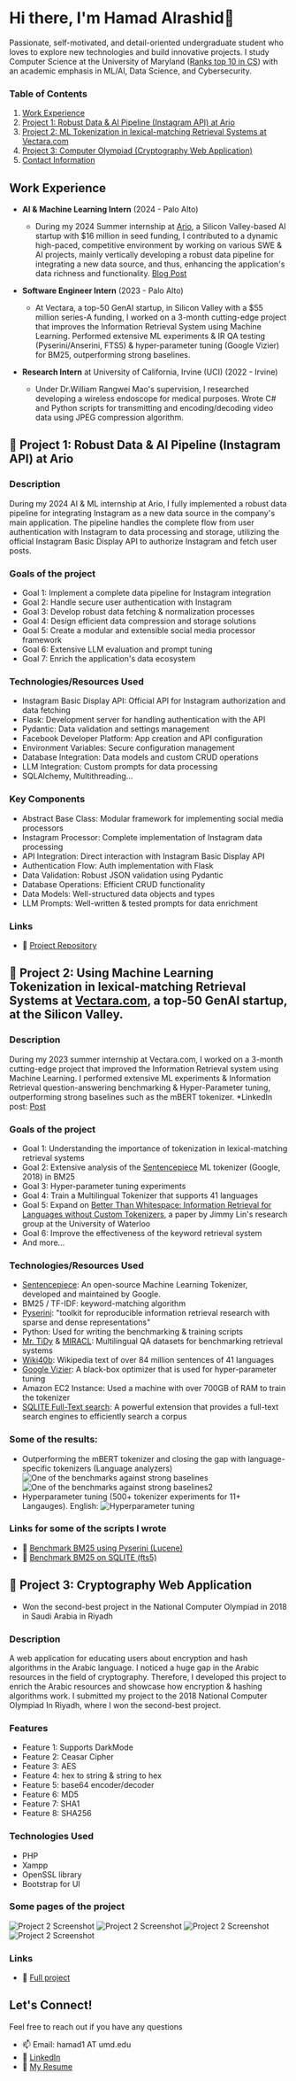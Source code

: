 # Hi there, I'm Hamad Alrashid👋

Passionate, self-motivated, and detail-oriented undergraduate student who loves to explore new technologies and build innovative projects. I study Computer Science at the University of Maryland ([Ranks top 10 in CS](https://cmns.umd.edu/news-events/news/computer-science-undergraduate-program-ranks-top-10)) with an academic emphasis in ML/AI, Data Science, and Cybersecurity. 


### Table of Contents
1. [Work Experience](#0)
2. [Project 1: Robust Data & AI Pipeline (Instagram API) at Ario](#1)
3. [Project 2: ML Tokenization in lexical-matching Retrieval Systems at Vectara.com](#2)
4. [Project 3: Computer Olympiad (Cryptography Web Application) ](#3)
5. [Contact Information](#4)

## Work Experience <a name="0"></a>

- **AI & Machine Learning Intern** (2024 - Palo Alto) 
  - During my 2024 Summer internship at [Ario](https://www.heyario.com/), a Silicon Valley-based AI startup with $16 million in seed funding, I
    contributed to a dynamic high-paced, competitive environment by working on various SWE & AI projects, mainly vertically developing a robust data pipeline for integrating a new data source, and thus, enhancing the application's data richness and functionality. [Blog Post](https://www.linkedin.com/posts/heyario_dataengineering-datapipeline-startups-ugcPost-7259961925860532224-0_mq)


- **Software Engineer Intern** (2023 - Palo Alto)
  - At Vectara, a top-50 GenAI startup, in Silicon Valley with a $55 million series-A funding, I worked on a 3-month cutting-edge project that improves the Information Retrieval System using Machine
Learning. Performed extensive ML experiments & IR QA testing (Pyserini/Anserini, FTS5) & hyper-parameter tuning (Google Vizier) for BM25, outperforming strong baselines.


- **Research Intern** at University of California, Irvine (UCI) (2022 - Irvine)
  - Under Dr.William Rangwei Mao's supervision, I researched developing a wireless endoscope for medical purposes. Wrote C# and Python scripts for transmitting and encoding/decoding video data using JPEG compression algorithm.

## 🚀 Project 1: Robust Data & AI Pipeline (Instagram API) at Ario <a name="1"></a>

### Description
During my 2024 AI & ML internship at Ario, I fully implemented a robust data pipeline for integrating Instagram as a new data source in the company's main application. The pipeline handles the complete flow from user authentication with Instagram to data processing and storage, utilizing the official Instagram Basic Display API to authorize Instagram and fetch user posts.

### Goals of the project
- Goal 1: Implement a complete data pipeline for Instagram integration
- Goal 2: Handle secure user authentication with Instagram
- Goal 3: Develop robust data fetching & normalization processes
- Goal 4: Design efficient data compression and storage solutions
- Goal 5: Create a modular and extensible social media processor framework
- Goal 6: Extensive LLM evaluation and prompt tuning
- Goal 7: Enrich the application's data ecosystem

### Technologies/Resources Used
- Instagram Basic Display API: Official API for Instagram authorization and data fetching
- Flask: Development server for handling authentication with the API
- Pydantic: Data validation and settings management
- Facebook Developer Platform: App creation and API configuration
- Environment Variables: Secure configuration management
- Database Integration: Data models and custom CRUD operations
- LLM Integration: Custom prompts for data processing
- SQLAlchemy, Multithreading...

### Key Components
- Abstract Base Class: Modular framework for implementing social media processors
- Instagram Processor: Complete implementation of Instagram data processing
- API Integration: Direct interaction with Instagram Basic Display API
- Authentication Flow: Auth implementation with Flask
- Data Validation: Robust JSON validation using Pydantic
- Database Operations: Efficient CRUD functionality
- Data Models: Well-structured data objects and types
- LLM Prompts: Well-written & tested prompts for data enrichment

### Links
- 🔗 [Project Repository](https://github.com/HamadAlrashid/instagram_basic_display_api/)


## 🚀 Project 2: Using Machine Learning Tokenization in lexical-matching Retrieval Systems at [Vectara.com](https://vectara.com/), a top-50 GenAI startup, at the Silicon Valley. <a name="2"></a>

### Description
During my 2023 summer internship at Vectara.com, I worked on a 3-month cutting-edge project that improved the Information Retrieval system using Machine Learning. I performed extensive ML experiments & Information Retrieval question-answering benchmarking & Hyper-Parameter tuning, outperforming strong baselines such as the mBERT tokenizer. 
*LinkedIn post: [Post](https://www.linkedin.com/posts/hamad-alrashid-3a94bb142_%D8%A7%D9%84%D8%AD%D9%85%D8%AF%D9%84%D9%84%D9%87-im-excited-to-announce-that-ive-activity-7101650295583121408-g--0)


### Goals of the project
- Goal 1: Understanding the importance of tokenization in lexical-matching retrieval systems  
- Goal 2: Extensive analysis of the [Sentencepiece](https://github.com/google/sentencepiece) ML tokenizer (Google, 2018) in BM25 
- Goal 3: Hyper-parameter tuning experiments
- Goal 4: Train a Multilingual Tokenizer that supports 41 languages
- Goal 5: Expand on [Better Than Whitespace: Information Retrieval for Languages without Custom Tokenizers](https://arxiv.org/abs/2210.05481), a paper by Jimmy Lin's research group at the University of Waterloo
- Goal 6: Improve the effectiveness of the keyword retrieval system
- And more...

### Technologies/Resources Used
- [Sentencepiece](https://github.com/google/sentencepiece): An open-source Machine Learning Tokenizer, developed and maintained by Google. 
- BM25 / TF-IDF: keyword-matching algorithm
- [Pyserini](https://github.com/castorini/pyserini): "toolkit for reproducible information retrieval research with sparse and dense representations"
- Python: Used for writing the benchmarking & training scripts
- [Mr. TiDy](https://aclanthology.org/2021.mrl-1.12.pdf) & [MIRACL](https://github.com/project-miracl/miracl): Multilingual QA datasets for benchmarking retrieval systems
- [Wiki40b](https://www.tensorflow.org/datasets/catalog/wiki40b): Wikipedia text of over 84 million sentences of 41 languages
- [Google Vizier](https://cloud.google.com/vertex-ai/docs/vizier/overview): A black-box optimizer that is used for hyper-parameter tuning
- Amazon EC2 Instance: Used a machine with over 700GB of RAM to train the tokenizer
- [SQLITE Full-Text search](https://www.sqlite.org/fts5.html): A powerful extension that provides a full-text search engines to efficiently search a corpus

### Some of the results:
- Outperforming the mBERT tokenizer and closing the gap with language-specific tokenizers (Language analyzers)
![One of the benchmarks against strong baselines](/Sentencepiece/Recall.PNG?raw=true "Recall @ 100")
![One of the benchmarks against strong baselines2](/Sentencepiece/All.PNG?raw=true "ndcg @ 10")
- Hyperparameter tuning (500+ tokenizer experiments for 11+ Langauges). English:
![Hyperparameter tuning](/Sentencepiece/English.PNG?raw=true "Hyperparameter tuning")


### Links for some of the scripts I wrote
- 🔗 [Benchmark BM25 using Pyserini (Lucene)](Sentencepiece/benchmark_pyserini.py)
- 🔗 [Benchmark BM25 on SQLITE (fts5)](Sentencepiece/benchmark_fts5.py)


## 🌟 Project 3: Cryptography Web Application <a name="3"></a>
* Won the second-best project in the National Computer Olympiad in 2018 in Saudi Arabia in Riyadh


### Description
A web application for educating users about encryption and hash algorithms in the Arabic language. I noticed a huge gap in the Arabic resources in the field of cryptography. Therefore, I developed this project to enrich the Arabic resources and showcase how encryption & hashing algorithms work. I submitted my project to the 2018 National Computer Olympiad In Riyadh, where I won the second-best project.

### Features
- Feature 1: Supports DarkMode  
- Feature 2: Ceasar Cipher
- Feature 3: AES
- Feature 4: hex to string & string to hex
- Feature 5: base64 encoder/decoder
- Feature 6: MD5
- Feature 7: SHA1
- Feature 8: SHA256

### Technologies Used
- PHP
- Xampp
- OpenSSL library
- Bootstrap for UI

### Some pages of the project
![Project 2 Screenshot](https://github.com/HamadAlrashid/Encryption-web-application-Arabic-/blob/main/1.PNG)
![Project 2 Screenshot](https://github.com/HamadAlrashid/Encryption-web-application-Arabic-/blob/main/2.png)
![Project 2 Screenshot](https://github.com/HamadAlrashid/Encryption-web-application-Arabic-/blob/main/3.PNG)
![Project 2 Screenshot](https://github.com/HamadAlrashid/Encryption-web-application-Arabic-/blob/main/4.PNG)


### Links
- 🔗 [Full project](https://github.com/HamadAlrashid/Encryption-web-application-Arabic-)


## Let's Connect! <a name="4"></a>

Feel free to reach out if you have any questions

- 📫 Email: hamad1 AT umd.edu
- :briefcase: [LinkedIn](https://www.linkedin.com/in/hamad-alrashid-3a94bb142/) 
- :page_with_curl: [My Resume](https://drive.google.com/file/d/1r4ylOcVY4gmte20ljFgLJwhzIgtac0kp/view?usp=sharing)



